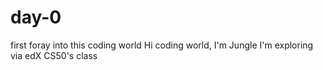 # day-0
first foray into this coding world
Hi coding world, I'm Jungle 
I'm exploring via edX CS50's class
